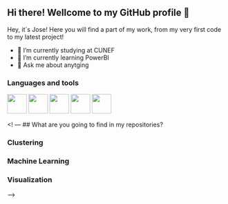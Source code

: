 ## Hi there! Wellcome to my GitHub profile 👋

Hey, it´s Jose! Here you will find a part of my work, from my very first code to my latest project!

- 🔭 I’m currently studying at CUNEF
- 🌱 I’m currently learning PowerBI
- 💬 Ask me about anytging

### Languages and tools
<code><img height="45" src="https://rstudio.com/wp-content/uploads/2018/10/RStudio-Logo-Flat.png"></code>
<code><img height="45" src="https://upload.wikimedia.org/wikipedia/commons/thumb/c/c3/Python-logo-notext.svg/1200px-Python-logo-notext.svg.png"></code>
<code><img height="45" src="https://chocolatey.org/content/packageimages/azure-data-studio.1.25.2.png"></code>
<code><img height="45" src="https://www.tableau.com/sites/default/files/pages/tableau_cmyk_2015.png"></code>
<code><img height="45" src="https://www.docker.com/sites/default/files/d8/styles/role_icon/public/2019-07/Moby-logo.png?itok=sYH_JEaJ"></code>

<! –– ## What are you going to find in my repositories?

### Clustering

### Machine Learning

### Visualization
––>

